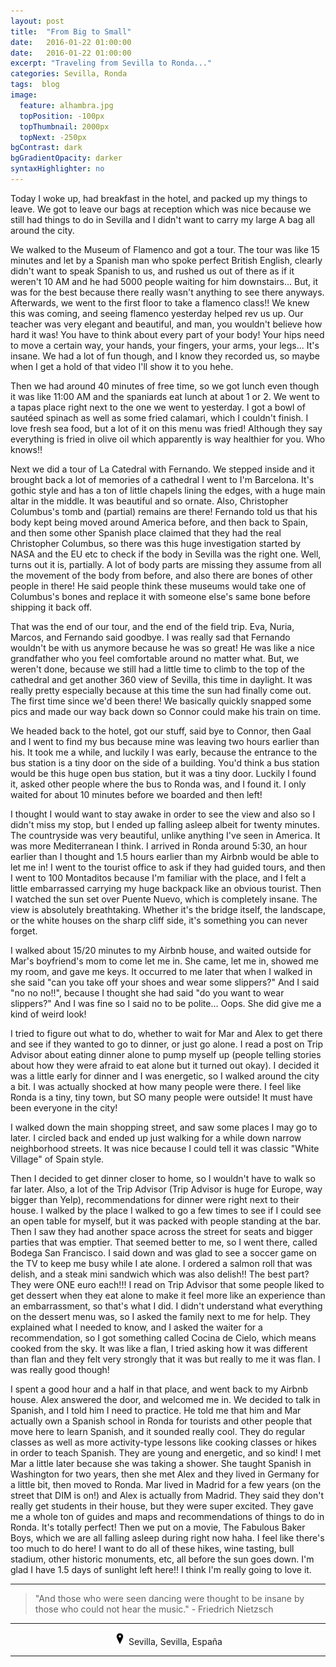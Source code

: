 ```yaml
---
layout: post
title:  "From Big to Small"
date:   2016-01-22 01:00:00
date:   2016-01-22 01:00:00
excerpt: "Traveling from Sevilla to Ronda..."
categories: Sevilla, Ronda
tags:  blog
image:
  feature: alhambra.jpg
  topPosition: -100px
  topThumbnail: 2000px
  topNext: -250px
bgContrast: dark
bgGradientOpacity: darker
syntaxHighlighter: no
---
```


Today I woke up, had breakfast in the hotel, and packed up my things to leave. We got to leave our bags at reception which was nice because we still had things to do in Sevilla and I didn't want to carry my large A bag all around the city.

We walked to the Museum of Flamenco and got a tour. The tour was like 15 minutes and let by a Spanish man who spoke perfect British English, clearly didn't want to speak Spanish to us, and rushed us out of there as if it weren't 10 AM and he had 5000 people waiting for him downstairs... But, it was for the best because there really wasn't anything to see there anyways. Afterwards, we went to the first floor to take a flamenco class!! We knew this was coming, and seeing flamenco yesterday helped rev us up. Our teacher was very elegant and beautiful, and man, you wouldn't believe how hard it was! You have to think about every part of your body! Your hips need to move a certain way, your hands, your fingers, your arms, your legs... It's insane. We had a lot of fun though, and I know they recorded us, so maybe when I get a hold of that video I'll show it to you hehe.

Then we had around 40 minutes of free time, so we got lunch even though it was like 11:00 AM and the spaniards eat lunch at about 1 or 2. We went to a tapas place right next to the one we went to yesterday. I got a bowl of sautéed spinach as well as some fried calamari, which I couldn't finish. I love fresh sea food, but a lot of it on this menu was fried! Although they say everything is fried in olive oil which apparently is way healthier for you. Who knows!!

Next we did a tour of La Catedral with Fernando. We stepped inside and it brought back a lot of memories of a cathedral I went to I'm Barcelona. It's gothic style and has a ton of little chapels lining the edges, with a huge main altar in the middle. It was beautiful and so ornate. Also, Christopher Columbus's tomb and (partial) remains are there! Fernando told us that his body kept being moved around America before, and then back to Spain, and then some other Spanish place claimed that they had the real Christopher Columbus, so there was this huge investigation started by NASA and the EU etc to check if the body in Sevilla was the right one. Well, turns out it is, partially. A lot of body parts are missing they assume from all the movement of the body from before, and also there are bones of other people in there! He said people think these museums would take one of Columbus's bones and replace it with someone else's same bone before shipping it back off.

That was the end of our tour, and the end of the field trip. Eva, Nuria, Marcos, and Fernando said goodbye. I was really sad that Fernando wouldn't be with us anymore because he was so great! He was like a nice grandfather who you feel comfortable around no matter what. But, we weren't done, because we still had a little time to climb to the top of the cathedral and get another 360 view of Sevilla, this time in daylight. It was really pretty especially because at this time the sun had finally come out. The first time since we'd been there! We basically quickly snapped some pics and made our way back down so Connor could make his train on time.

We headed back to the hotel, got our stuff, said bye to Connor, then Gaal and I went to find my bus because mine was leaving two hours earlier than his. It took me a while, and luckily I was early, because the entrance to the bus station is a tiny door on the side of a building. You'd think a bus station would be this huge open bus station, but it was a tiny door. Luckily I found it, asked other people where the bus to Ronda was, and I found it. I only waited for about 10 minutes before we boarded and then left!

I thought I would want to stay awake in order to see the view and also so I didn't miss my stop, but I ended up falling asleep albeit for twenty minutes. The countryside was very beautiful, unlike anything I've seen in America. It was more Mediterranean I think. I arrived in Ronda around 5:30, an hour earlier than I thought and 1.5 hours earlier than my Airbnb would be able to let me in! I went to the tourist office to ask if they had guided tours, and then I went to 100 Montaditos because I'm familiar with the place, and I felt a little embarrassed carrying my huge backpack like an obvious tourist. Then I watched the sun set over Puente Nuevo, which is completely insane. The view is absolutely breathtaking. Whether it's the bridge itself, the landscape, or the white houses on the sharp cliff side, it's something you can never forget.

I walked about 15/20 minutes to my Airbnb house, and waited outside for Mar's boyfriend's mom to come let me in. She came, let me in, showed me my room, and gave me keys. It occurred to me later that when I walked in she said "can you take off your shoes and wear some slippers?" And I said "no no no!!", because I thought she had said "do you want to wear slippers?" And I was fine so I said no to be polite... Oops. She did give me a kind of weird look!

I tried to figure out what to do, whether to wait for Mar and Alex to get there and see if they wanted to go to dinner, or just go alone. I read a post on Trip Advisor about eating dinner alone to pump myself up (people telling stories about how they were afraid to eat alone but it turned out okay). I decided it was a little early for dinner and I was energetic, so I walked around the city a bit. I was actually shocked at how many people were there. I feel like Ronda is a tiny, tiny town, but SO many people were outside! It must have been everyone in the city!

I walked down the main shopping street, and saw some places I may go to later. I circled back and ended up just walking for a while down narrow neighborhood streets. It was nice because I could tell it was classic "White Village" of Spain style.

Then I decided to get dinner closer to home, so I wouldn't have to walk so far later. Also, a lot of the Trip Advisor (Trip Advisor is huge for Europe, way bigger than Yelp), recommendations for dinner were right next to their house. I walked by the place I walked to go a few times to see if I could see an open table for myself, but it was packed with people standing at the bar. Then I saw they had another space across the street for seats and bigger parties that was emptier. That seemed better to me, so I went there, called Bodega San Francisco. I said down and was glad to see a soccer game on the TV to keep me busy while I ate alone. I ordered a salmon roll that was delish, and a steak mini sandwich which was also delish!! The best part? They were ONE euro each!!! I read on Trip Advisor that some people liked to get dessert when they eat alone to make it feel more like an experience than an embarrassment, so that's what I did. I didn't understand what everything on the dessert menu was, so I asked the family next to me for help. They explained what I needed to know, and I asked the waiter for a recommendation, so I got something called Cocina de Cielo, which means cooked from the sky. It was like a flan, I tried asking how it was different than flan and they felt very strongly that it was but really to me it was flan. I was really good though!

I spent a good hour and a half in that place, and went back to my Airbnb house. Alex answered the door, and welcomed me in. We decided to talk in Spanish, and I told him I need to practice. He told me that him and Mar actually own a Spanish school in Ronda for tourists and other people that move here to learn Spanish, and it sounded really cool. They do regular classes as well as more activity-type lessons like cooking classes or hikes in order to teach Spanish. They are young and energetic, and so kind! I met Mar a little later because she was taking a shower. She taught Spanish in Washington for two years, then she met Alex and they lived in Germany for a little bit, then moved to Ronda. Mar lived in Madrid for a few years (on the street that DIM is on!) and Alex is actually from Madrid. They said they don't really get students in their house, but they were super excited. They gave me a whole ton of guides and maps and recommendations of things to do in Ronda. It's totally perfect! Then we put on a movie, The Fabulous Baker Boys, which we are all falling asleep during right now haha. I feel like there's too much to do here! I want to do all of these hikes, wine tasting, bull stadium, other historic monuments, etc, all before the sun goes down. I'm glad I have 1.5 days of sunlight left here!! I think I'm really going to love it.

<hr></hr>

<blockquote class="largeQuote">"And those who were seen dancing were thought to be insane by those who could not hear the music." - Friedrich Nietzsch</blockquote>

<hr></hr>

<center><img src="/assets/images/location.png" height=20px width=20px/> Sevilla, Sevilla, España</center>

<hr></hr>

